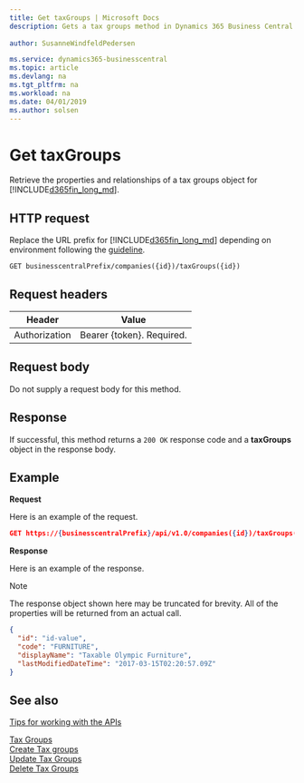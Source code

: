 ```yaml
---
title: Get taxGroups | Microsoft Docs
description: Gets a tax groups method in Dynamics 365 Business Central. 
 
author: SusanneWindfeldPedersen

ms.service: dynamics365-businesscentral
ms.topic: article
ms.devlang: na
ms.tgt_pltfrm: na
ms.workload: na
ms.date: 04/01/2019
ms.author: solsen
---
```


# Get taxGroups
Retrieve the properties and relationships of a tax groups object for [!INCLUDE[d365fin_long_md](../../includes/d365fin_long_md.md)].

## HTTP request
Replace the URL prefix for [!INCLUDE[d365fin_long_md](../../includes/d365fin_long_md.md)] depending on environment following the [guideline](../../v1.0/endpoints-apis-for-dynamics.md).

```
GET businesscentralPrefix/companies({id})/taxGroups({id})
```

## Request headers

|Header|Value|
|------|-----|
|Authorization  |Bearer {token}. Required. |

## Request body
Do not supply a request body for this method.

## Response
If successful, this method returns a ```200 OK``` response code and a **taxGroups** object in the response body.

## Example

**Request**

Here is an example of the request.
```json
GET https://{businesscentralPrefix}/api/v1.0/companies({id})/taxGroups({id})
```

**Response**

Here is an example of the response. 

> [!NOTE]  
>   The response object shown here may be truncated for brevity. All of the properties will be returned from an actual call.

```json
{
  "id": "id-value",
  "code": "FURNITURE",
  "displayName": "Taxable Olympic Furniture",
  "lastModifiedDateTime": "2017-03-15T02:20:57.09Z"
}
```


## See also
[Tips for working with the APIs](dynamics365/business-central/dev-itpro/developer/devenv-connect-apps-tips)  

[Tax Groups](../resources/dynamics_taxgroups.md)  
[Create Tax groups](../api/dynamics_create_taxgroups.md)  
[Update Tax Groups](../api/dynamics_taxgroups_update.md)  
[Delete Tax Groups](../api/dynamics_taxgroups_delete.md)  